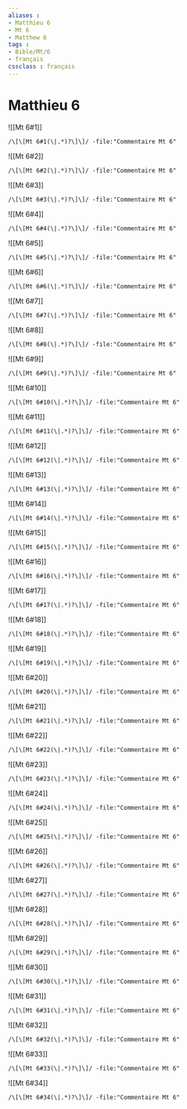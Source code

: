```yaml
---
aliases : 
- Matthieu 6
- Mt 6
- Matthew 6
tags : 
- Bible/Mt/6
- français
cssclass : français
---
```


# Matthieu 6

![[Mt 6#1]]

```query
/\[\[Mt 6#1(\|.*)?\]\]/ -file:"Commentaire Mt 6"
```

![[Mt 6#2]]

```query
/\[\[Mt 6#2(\|.*)?\]\]/ -file:"Commentaire Mt 6"
```

![[Mt 6#3]]

```query
/\[\[Mt 6#3(\|.*)?\]\]/ -file:"Commentaire Mt 6"
```

![[Mt 6#4]]

```query
/\[\[Mt 6#4(\|.*)?\]\]/ -file:"Commentaire Mt 6"
```

![[Mt 6#5]]

```query
/\[\[Mt 6#5(\|.*)?\]\]/ -file:"Commentaire Mt 6"
```

![[Mt 6#6]]

```query
/\[\[Mt 6#6(\|.*)?\]\]/ -file:"Commentaire Mt 6"
```

![[Mt 6#7]]

```query
/\[\[Mt 6#7(\|.*)?\]\]/ -file:"Commentaire Mt 6"
```

![[Mt 6#8]]

```query
/\[\[Mt 6#8(\|.*)?\]\]/ -file:"Commentaire Mt 6"
```

![[Mt 6#9]]

```query
/\[\[Mt 6#9(\|.*)?\]\]/ -file:"Commentaire Mt 6"
```

![[Mt 6#10]]

```query
/\[\[Mt 6#10(\|.*)?\]\]/ -file:"Commentaire Mt 6"
```

![[Mt 6#11]]

```query
/\[\[Mt 6#11(\|.*)?\]\]/ -file:"Commentaire Mt 6"
```

![[Mt 6#12]]

```query
/\[\[Mt 6#12(\|.*)?\]\]/ -file:"Commentaire Mt 6"
```

![[Mt 6#13]]

```query
/\[\[Mt 6#13(\|.*)?\]\]/ -file:"Commentaire Mt 6"
```

![[Mt 6#14]]

```query
/\[\[Mt 6#14(\|.*)?\]\]/ -file:"Commentaire Mt 6"
```

![[Mt 6#15]]

```query
/\[\[Mt 6#15(\|.*)?\]\]/ -file:"Commentaire Mt 6"
```

![[Mt 6#16]]

```query
/\[\[Mt 6#16(\|.*)?\]\]/ -file:"Commentaire Mt 6"
```

![[Mt 6#17]]

```query
/\[\[Mt 6#17(\|.*)?\]\]/ -file:"Commentaire Mt 6"
```

![[Mt 6#18]]

```query
/\[\[Mt 6#18(\|.*)?\]\]/ -file:"Commentaire Mt 6"
```

![[Mt 6#19]]

```query
/\[\[Mt 6#19(\|.*)?\]\]/ -file:"Commentaire Mt 6"
```

![[Mt 6#20]]

```query
/\[\[Mt 6#20(\|.*)?\]\]/ -file:"Commentaire Mt 6"
```

![[Mt 6#21]]

```query
/\[\[Mt 6#21(\|.*)?\]\]/ -file:"Commentaire Mt 6"
```

![[Mt 6#22]]

```query
/\[\[Mt 6#22(\|.*)?\]\]/ -file:"Commentaire Mt 6"
```

![[Mt 6#23]]

```query
/\[\[Mt 6#23(\|.*)?\]\]/ -file:"Commentaire Mt 6"
```

![[Mt 6#24]]

```query
/\[\[Mt 6#24(\|.*)?\]\]/ -file:"Commentaire Mt 6"
```

![[Mt 6#25]]

```query
/\[\[Mt 6#25(\|.*)?\]\]/ -file:"Commentaire Mt 6"
```

![[Mt 6#26]]

```query
/\[\[Mt 6#26(\|.*)?\]\]/ -file:"Commentaire Mt 6"
```

![[Mt 6#27]]

```query
/\[\[Mt 6#27(\|.*)?\]\]/ -file:"Commentaire Mt 6"
```

![[Mt 6#28]]

```query
/\[\[Mt 6#28(\|.*)?\]\]/ -file:"Commentaire Mt 6"
```

![[Mt 6#29]]

```query
/\[\[Mt 6#29(\|.*)?\]\]/ -file:"Commentaire Mt 6"
```

![[Mt 6#30]]

```query
/\[\[Mt 6#30(\|.*)?\]\]/ -file:"Commentaire Mt 6"
```

![[Mt 6#31]]

```query
/\[\[Mt 6#31(\|.*)?\]\]/ -file:"Commentaire Mt 6"
```

![[Mt 6#32]]

```query
/\[\[Mt 6#32(\|.*)?\]\]/ -file:"Commentaire Mt 6"
```

![[Mt 6#33]]

```query
/\[\[Mt 6#33(\|.*)?\]\]/ -file:"Commentaire Mt 6"
```

![[Mt 6#34]]

```query
/\[\[Mt 6#34(\|.*)?\]\]/ -file:"Commentaire Mt 6"
```

